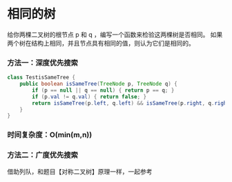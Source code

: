 # 相同的树

给你两棵二叉树的根节点 p 和 q ，编写一个函数来检验这两棵树是否相同。
如果两个树在结构上相同，并且节点具有相同的值，则认为它们是相同的。


### 方法一：深度优先搜索

```java
class TestisSameTree {
    public boolean isSameTree(TreeNode p, TreeNode q) {
        if (p == null || q == null) { return p == q; }
        if (p.val != q.val) { return false; }
        return isSameTree(p.left, q.left) && isSameTree(p.right, q.right);
    }
}
```
### 时间复杂度：O(min(m,n))


### 方法二：广度优先搜索

借助列队，和题目【对称二叉树】原理一样，一起参考